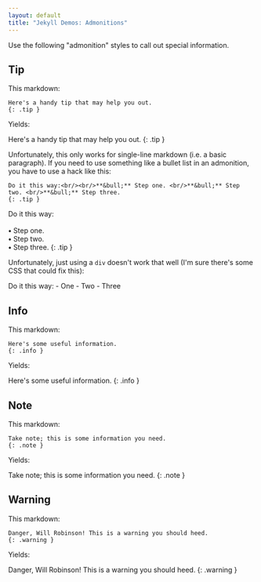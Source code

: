 ```yaml
---
layout: default
title: "Jekyll Demos: Admonitions"
---
```



Use the following "admonition" styles to call out special information.

## Tip

This markdown:

```
Here's a handy tip that may help you out.
{: .tip }
```

Yields:

Here's a handy tip that may help you out.
{: .tip }

Unfortunately, this only works for single-line markdown (i.e. a basic paragraph).  If you need to use something like a bullet list in an admonition, you have to use a hack like this:

```
Do it this way:<br/><br/>**&bull;** Step one. <br/>**&bull;** Step two. <br/>**&bull;** Step three.
{: .tip }
```

Do it this way:<br/><br/>**&bull;** Step one. <br/>**&bull;** Step two. <br/>**&bull;** Step three.
{: .tip }

Unfortunately, just using a `div` doesn't work that well (I'm sure there's some CSS that could fix this):

<div class="tip" markdown="1">
Do it this way:
- One
- Two 
- Three
</div>


## Info

This markdown:

```
Here's some useful information.
{: .info }
```

Yields:

Here's some useful information.
{: .info }

## Note

This markdown:

```
Take note; this is some information you need.
{: .note }
```

Yields:

Take note; this is some information you need.
{: .note }

## Warning

This markdown:

```
Danger, Will Robinson! This is a warning you should heed.
{: .warning }
```

Yields:

Danger, Will Robinson! This is a warning you should heed.
{: .warning }
